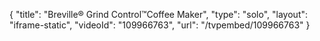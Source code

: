 {
    "title": "Breville&reg; Grind Control&trade;Coffee Maker",
    "type": "solo",
    "layout": "iframe-static",
    "videoId": "109966763",
    "url": "\/tvpembed\/109966763"
}